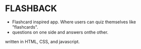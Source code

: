 # FLASHBACK

* Flashcard inspired app. Where users can quiz themselves like "flashcards".
* questions on one side and answers onthe other.

written in HTML, CSS, and javascript.
